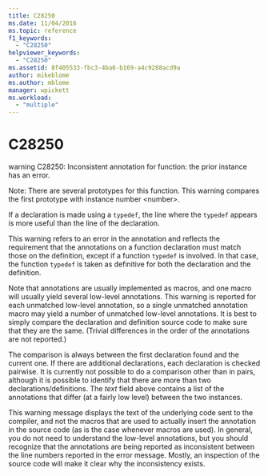 ```yaml
---
title: C28250
ms.date: 11/04/2016
ms.topic: reference
f1_keywords:
  - "C28250"
helpviewer_keywords:
  - "C28250"
ms.assetid: 8f405533-fbc3-4ba6-b169-a4c9288acd9a
author: mikeblome
ms.author: mblome
manager: wpickett
ms.workload:
  - "multiple"
---
```

# C28250
warning C28250: Inconsistent annotation for function: the prior instance has an error.

 Note: There are several prototypes for this function. This warning compares the first prototype with instance number \<number>.

 If a declaration is made using a `typedef`, the line where the `typedef` appears is more useful than the line of the declaration.

 This warning refers to an error in the annotation and reflects the requirement that the annotations on a function declaration must match those on the definition, except if a function `typedef` is involved. In that case, the function `typedef` is taken as definitive for both the declaration and the definition.

 Note that annotations are usually implemented as macros, and one macro will usually yield several low-level annotations. This warning is reported for each unmatched low-level annotation, so a single unmatched annotation macro may yield a number of unmatched low-level annotations. It is best to simply compare the declaration and definition source code to make sure that they are the same. (Trivial differences in the order of the annotations are not reported.)

 The comparison is always between the first declaration found and the current one. If there are additional declarations, each declaration is checked pairwise. It is currently not possible to do a comparison other than in pairs, although it is possible to identify that there are more than two declarations/definitions.  The *text* field above contains a list of the annotations that differ (at a fairly low level) between the two instances.

 This warning message displays the text of the underlying code sent to the compiler, and not the macros that are used to actually insert the annotation in the source code (as is the case whenever macros are used). In general, you do not need to understand the low-level annotations, but you should recognize that the annotations are being reported as inconsistent between the line numbers reported in the error message. Mostly, an inspection of the source code will make it clear why the inconsistency exists.